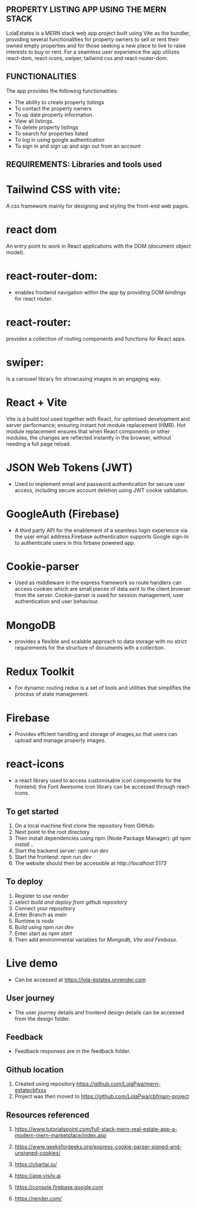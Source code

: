 ## PROPERTY LISTING APP USING THE MERN STACK

LolaEstates is a MERN stack web app project built using Vite as the bundler, providing several functionalities for property owners to sell or rent 
their owned empty properties and for those seeking a new place to live to raise interests to buy or rent. For a seamless user experience the app utilizes react-dom,
react-icons, swiper, tailwind css and react-router-dom.

## FUNCTIONALITIES
The app provides the following functionalities:
- The ability to create property listings
- To contact the property owners
- To up date property information.
- View all listings.
- To delete property listings
- To search for properties listed
- To log in using google authentication
- To sign in and sign up and sign out from an account

## REQUIREMENTS:  Libraries and tools used

# Tailwind CSS with vite: 
A css framework mainly for designing and styling the front-end web pages.
# react dom
An entry point to work in React applications with the DOM (document object model).
# react-router-dom: 
- enables frontend navigation within the app by providing DOM bindings for react router.
# react-router:
provides a collection of routing components and functions for React apps.
# swiper:
Is a carousel library for showcasing images in an engaging way.

# React + Vite
Vite is a build tool used together with React, for optimised development and server performance; ensuring instant hot module replacement (HMR). Hot module replacement ensures that when React components or other modules, the changes are reflected instantly in the browser, without needing a full page reload.

# JSON Web Tokens (JWT)
- Used to implement email and password authentication for secure user access, including secure account deletion using JWT cookie validation.
# GoogleAuth (Firebase)
- A third party API for the enablement of a seamless login experience via the user email address.Firebase authentication supports Google sign-In to authenticate users in this firbase powered app.
# Cookie-parser
- Used as middleware in the express framework so route handlers can access cookies which are small pieces of data sent to the client browser from the server. Cookie-parser is used for session management, user authentication and user behaviour.
# MongoDB
- provides a flexible and scalable approach to data storage with no strict requirements for the structure of documents with a collection.
# Redux Toolkit
- For dynamic routing redux is a set of tools and utilities that simplifies the process of state management.
# Firebase
- Provides effcient handling and storage of images,so that users can upload and manage property images.
# react-icons
-  a react library used to access customisable icon components for the frontend; the Font Awesome icon library can be accessed through react-icons.

## To get started
1. On a local machine first clone the repository from GitHub: 
2. Next point to the root directory 
3. Then install dependencies using npm (Node Package Manager): *git npm install ..*
4. Start the backend server: *npm run dev*
5. Start the frontend: *npm run dev*
6. The website should then be accessible at *http://localhost:5173*

## To deploy
1. Register to use render
2. select *build and deploy from github repository*
3. Connect your repositiory
4. Enter Branch as *main*
5. Runtime is *node*
6. Build using *npm run dev*
7. Enter start as  *npm start*
8. Then add environmental variables for *Mongodb, Vite and Firebase.*

# Live demo
- Can be accessed at https://lola-estates.onrender.com

## User journey
- The user journey details and frontend design details can be accessed from the design folder. 
## Feedback
- Feedback responses are in the feedback folder.

## Github location 
1. Created using repository https://github.com/LolaPwa/mern-estatecbfxxx
2. Project was then moved to https://github.com/LolaPwa/cbfmain-project

## Resources referenced
1. https://www.tutorialspoint.com/full-stack-mern-real-estate-app-a-modern-mern-marketplace/index.asp

2. https://www.geeksforgeeks.org/express-cookie-parser-signed-and-unsigned-cookies/
3. https://chartai.io/
4. https://app.visily.ai
5. https://console.firebase.google.com
6. https://render.com/